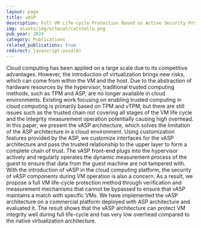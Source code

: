 ```yaml
---
layout: page
title: vASP
description: Full VM Life-cycle Protection Based on Active Security Processor Architecture
img: assets/img/octocat/catstello.png
pub_year: 2024
category: Publications
related_publications: true
redirect: javascript:void(0)
---
```


Cloud computing has been applied on a large scale due to its competitive advantages. However, the introduction of virtualization brings new risks, which can come from within the VM and the host. Due to the abstraction of hardware resources by the hypervisor, traditional trusted computing methods, such as TPM and ASP, are no longer available in cloud environments. Existing work focusing on enabling trusted computing in cloud computing is primarily based on TPM and vTPM, but there are still issues such as the trusted chain not covering all stages of the VM life cycle and the integrity measurement operation potentially causing high overhead. In this paper, we present the vASP architecture, which solves the limitation of the ASP architecture in a cloud environment. Using customization features provided by the ASP, we customize interfaces for the vASP architecture and pass the trusted relationship to the upper layer to form a complete chain of trust. The vASP front-end plugs into the hypervisor actively and regularly operates the dynamic measurement process of the guest to ensure that data from the guest machine are not tampered with. With the introduction of vASP in the cloud computing platform, the security of vASP components during VM operation is also a concern. As a result, we propose a full VM life-cycle protection method through verification and measurement mechanisms that cannot be bypassed to ensure that vASP maintains a match with specific VMs. We have implemented the vASP architecture on a commercial platform deployed with ASP architecture and evaluated it. The result shows that the vASP architecture can protect VM integrity well during full life-cycle and has very low overhead compared to the native virtualization architecture. 